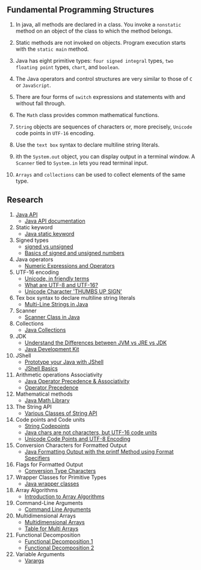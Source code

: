 ## Fundamental Programming Structures

1. In java, all methods are declared in a class. You invoke a `nonstatic` method on an object of the class to which the method belongs.

2. Static methods are not invoked on objects. Program execution starts with the `static main` method.

3. Java has eight primitive types: `four signed integral` types, `two floating point` types, `chart`, and `boolean`.

4. The Java operators and control structures are very similar to those of `C` or `JavaScript`.

5. There are four forms of `switch` expressions and statements with and without fall through.

6. The `Math` class provides common mathematical functions.

7. `String` objects are sequences of characters or, more precisely, `Unicode` code points in `UTF-16` encoding.

8. Use the `text box` syntax to declare multiline string literals.

9.  ith the `System.out` object, you can display output in a terminal window. A `Scanner` tied to `System.in` lets you read terminal input.

10. `Arrays` and `collections` can be used to collect elements of the same type.

## Research

1. [Java API](https://docs.oracle.com/en/java/javase/17/docs/api/)
    * [Java API documentation](https://www.youtube.com/watch?v=ULEOb8wLa_k)
2. Static keyword
    * [Java static keyword](https://www.youtube.com/watch?v=wa1HzkMqY9A)
3. Signed types
    * [signed vs unsigned](https://www.youtube.com/watch?v=m04-JYbIXHE)
    * [Basics of signed and unsigned numbers](https://www.youtube.com/watch?v=miwMEUfkqfY)
4. Java operators
    * [Numeric Expressions and Operators](https://www.youtube.com/watch?v=RA7wkTV6z4k)
5. UTF-16 encoding
    * [Unicode, in friendly terms](https://www.youtube.com/watch?v=ut74oHojxqo)
    * [What are UTF-8 and UTF-16?](https://www.youtube.com/watch?v=QCEqpd807z4)
    * [Unicode Character 'THUMBS UP SIGN'](https://www.fileformat.info/info/unicode/char/1f44d/index.htm)
6. Tex box syntax to declare multiline string literals
    * [Multi-Line Strings in Java](https://www.youtube.com/watch?v=cYOkzqI92M4)
7. Scanner
    * [Scanner Class in Java](https://www.youtube.com/watch?v=IzJ9v8MTVoM)
8. Collections
    * [Java Collections](https://www.youtube.com/watch?v=hKhlkx_6HeI&list=PLUDwpEzHYYLu9-xrx5ykNH8wmN1C1qClk)
9. JDK
    * [Understand the Differences between JVM vs JRE vs JDK](https://www.youtube.com/watch?v=RYd_hagCiVk)
    * [Java Development Kit](https://www.youtube.com/watch?v=4XgmbO1qexM)
10. JShell
    * [Prototype your Java with JShell](https://www.youtube.com/watch?v=201IpTSRIGs)
    * [JShell Basics](https://www.youtube.com/watch?v=mdafxtP4RZU&list=PLqq-6Pq4lTTZh5EDIPZuaD3S25z49Rodz)
11. Arithmetic operations Associativity
    * [Java Operator Precedence & Associativity](https://www.youtube.com/watch?v=ch_htR9tX9c)
    * [Operator Precedence](https://www.youtube.com/watch?v=b_aqlhS1e28)
12. Mathematical methods
    * [Java Math Library](https://www.youtube.com/watch?v=ufegX5o8uc4)
13. The String API
    * [Various Classes of String API](https://www.youtube.com/watch?v=BJWh7ioUgQs&list=PL6pxHmHF3F5LgtI8Z_SHiYsvt2m9BgHmH)
14. Code points and Code units
    * [String Codepoints](https://www.youtube.com/watch?v=DUam3ALSulo)
    * [Java chars are not characters, but UTF-16 code units](https://www.youtube.com/watch?v=yrAfTClpNU0)
    * [Unicode Code Points and UTF-8 Encoding](https://www.youtube.com/watch?v=tbdym9ZtepQ)
15. Conversion Characters for Formatted Output
    * [Java Formatting Output with the printf Method using Format Specifiers](https://www.youtube.com/watch?v=V8jLACwvCzs)
16. Flags for Formatted Output
    * [Conversion Type Characters](https://www.youtube.com/watch?v=moQ3Kr8ouiU)
17. Wrapper Classes for Primitive Types
    * [Java wrapper classes](https://www.youtube.com/watch?v=4MiEznM8y8Q)
18. Array Algorithms
    * [Introduction to Array Algorithms](https://www.youtube.com/watch?v=WRevubAdEDQ)
19. Command-Line Arguments
    * [Command Line Arguments](https://www.youtube.com/watch?v=Up17-azeuyE)
20. Multidimensional Arrays
    * [Multidimensional Arrays](https://www.youtube.com/watch?v=ctab5xPv-Vk)
    * [Table for Multi Arrays](https://www.youtube.com/watch?v=hbot9MQVHOM)
21. Functional Decomposition
    * [Functional Decomposition 1](https://www.youtube.com/watch?v=nEVnTJjQxms)
    * [Functional Decomposition 2](https://www.youtube.com/watch?v=cv-aOsqaTeA)
22. Variable Arguments
    * [Varargs](https://www.youtube.com/watch?v=9EzGgz5th_s)